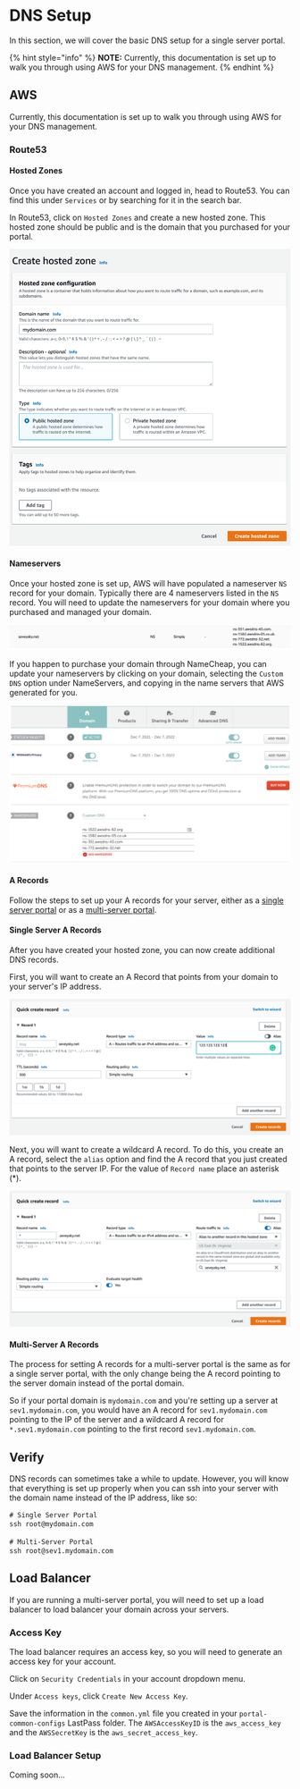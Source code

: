 # DNS Setup

In this section, we will cover the basic DNS setup for a single server portal.

{% hint style="info" %}
**NOTE:** Currently, this documentation is set up to walk you through using AWS for your DNS management.
{% endhint %}

## AWS

Currently, this documentation is set up to walk you through using AWS for your DNS management.

### Route53

#### Hosted Zones

Once you have created an account and logged in, head to Route53. You can find this under `Services` or by searching for it in the search bar.

In Route53, click on `Hosted Zones` and create a new hosted zone. This hosted zone should be public and is the domain that you purchased for your portal.

![](<../../.gitbook/assets/Hosted Zone Creation.png>)

#### Nameservers

Once your hosted zone is set up, AWS will have populated a nameserver `NS` record for your domain. Typically there are 4 nameservers listed in the `NS` record. You will need to update the nameservers for your domain where you purchased and managed your domain.&#x20;

![](<../../.gitbook/assets/Screen Shot 2022-01-21 at 10.40.10 AM.png>)

If you happen to purchase your domain through NameCheap, you can update your nameservers by clicking on your domain, selecting the `Custom DNS` option under NameServers, and copying in the name servers that AWS generated for you.

![](<../../.gitbook/assets/Screen Shot 2022-01-05 at 2.55.33 PM.png>)

#### A Records

Follow the steps to set up your A records for your server, either as a [single server portal](dns-setup.md#undefined) or as a [multi-server portal](dns-setup.md#multi-server-portal-a-records).

#### Single Server A Records

After you have created your hosted zone, you can now create additional DNS records.

First, you will want to create an A Record that points from your domain to your server's IP address.&#x20;

![](<../../.gitbook/assets/Route53 A record.png>)

Next, you will want to create a wildcard A record. To do this, you create an A record, select the `alias` option and find the A record that you just created that points to the server IP. For the value of `Record name` place an asterisk (\*).

![](<../../.gitbook/assets/Route53 Wildcard A record.png>)

#### Multi-Server A Records

The process for setting A records for a multi-server portal is the same as for a single server portal, with the only change being the A record pointing to the server domain instead of the portal domain.

So if your portal domain is `mydomain.com` and you're setting up a server at `sev1.mydomain.com`, you would have an A record for `sev1.mydomain.com` pointing to the IP of the server and a wildcard A record for `*.sev1.mydomain.com` pointing to the first record `sev1.mydomain.com`.

## Verify

DNS records can sometimes take a while to update. However, you will know that everything is set up properly when you can ssh into your server with the domain name instead of the IP address, like so:

```
# Single Server Portal
ssh root@mydomain.com

# Multi-Server Portal
ssh root@sev1.mydomain.com
```

## Load Balancer

If you are running a multi-server portal, you will need to set up a load balancer to load balancer your domain across your servers.

### Access Key

The load balancer requires an access key, so you will need to generate an access key for your account.

Click on `Security Credentials` in your account dropdown menu.

Under `Access keys`, click `Create New Access Key`.

Save the information in the `common.yml` file you created in your `portal-common-configs` LastPass folder. The `AWSAccessKeyID` is the `aws_access_key` and the `AWSSecretKey` is the `aws_secret_access_key`.

### Load Balancer Setup

Coming soon...

